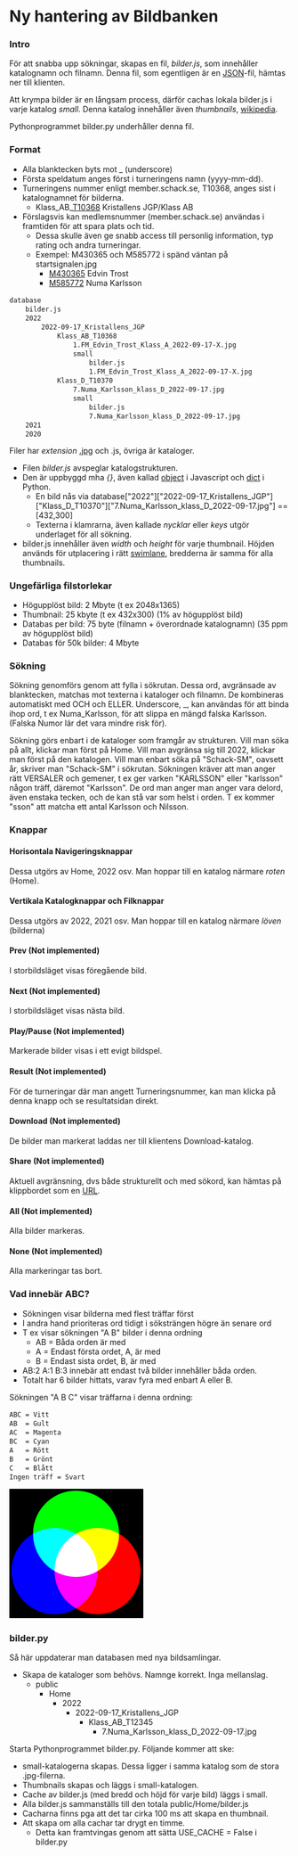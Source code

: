 # Ny hantering av Bildbanken

### Intro

För att snabba upp sökningar, skapas en fil, *bilder.js*, som innehåller katalognamn och filnamn.
Denna fil, som egentligen är en [JSON](https://en.wikipedia.org/wiki/JSON)-fil, hämtas ner till klienten.

Att krympa bilder är en långsam process, därför cachas lokala bilder.js i varje katalog *small*. 
Denna katalog innehåller även *thumbnails*, [wikipedia](https://en.wikipedia.org/wiki/Thumbnail).

Pythonprogrammet bilder.py underhåller denna fil.

### Format

* Alla blanktecken byts mot _ (underscore)
* Första speldatum anges först i turneringens namn (yyyy-mm-dd).
* Turneringens nummer enligt member.schack.se, T10368, anges sist i katalognamnet för bilderna.
	* Klass_AB_[T10368](https://member.schack.se/ShowTournamentServlet?id=10368) Kristallens JGP/Klass AB
* Förslagsvis kan medlemsnummer (member.schack.se) användas i framtiden för att spara plats och tid.
	* Dessa skulle även ge snabb access till personlig information, typ rating och andra turneringar.
	* Exempel: M430365 och M585772 i spänd väntan på startsignalen.jpg
		* [M430365](https://member.schack.se/ViewPlayerRatingDiagram?memberid=430365) Edvin Trost
		* [M585772](https://member.schack.se/ViewPlayerRatingDiagram?memberid=585772) Numa Karlsson

```
database
	bilder.js
	2022
		2022-09-17_Kristallens_JGP
			Klass_AB_T10368
				1.FM_Edvin_Trost_Klass_A_2022-09-17-X.jpg
				small
					bilder.js
					1.FM_Edvin_Trost_Klass_A_2022-09-17-X.jpg
			Klass_D_T10370
				7.Numa_Karlsson_klass_D_2022-09-17.jpg
				small
					bilder.js
					7.Numa_Karlsson_klass_D_2022-09-17.jpg
	2021
	2020
```
Filer har *extension* [.jpg](https://en.wikipedia.org/wiki/JPEG) och .js, övriga är kataloger.

* Filen *bilder.js* avspeglar katalogstrukturen.
* Den är uppbyggd mha *{}*, även kallad [object](https://www.w3schools.com/js/js_objects.asp) i Javascript och [dict](https://python.fandom.com/wiki/Dictionaries) i Python.
	* En bild nås via database["2022"]["2022-09-17_Kristallens_JGP"]["Klass_D_T10370"]["7.Numa_Karlsson_klass_D_2022-09-17.jpg"] == [432,300]
	* Texterna i klamrarna, även kallade *nycklar* eller *keys* utgör underlaget för all sökning.
* bilder.js innehåller även *width* och *height* för varje thumbnail. Höjden används för utplacering i rätt [swimlane](https://en.wikipedia.org/wiki/Swimlane), bredderna är samma för alla thumbnails.

### Ungefärliga filstorlekar

* Högupplöst bild: 2 Mbyte (t ex 2048x1365)
* Thumbnail: 25 kbyte (t ex 432x300) (1% av högupplöst bild)
* Databas per bild: 75 byte (filnamn + överordnade katalognamn) (35 ppm av högupplöst bild)
* Databas för 50k bilder: 4 Mbyte

### Sökning

Sökning genomförs genom att fylla i sökrutan. Dessa ord, avgränsade av blanktecken, matchas mot texterna i kataloger och filnamn. De kombineras automatiskt med OCH och ELLER. Underscore, _, kan användas för att binda ihop ord, t ex Numa_Karlsson, för att slippa en mängd falska Karlsson. (Falska Numor lär det vara mindre risk för).

Sökning görs enbart i de kataloger som framgår av strukturen. Vill man söka på allt, klickar man först på Home. Vill man avgränsa sig till 2022, klickar man först på den katalogen. Vill man enbart söka på "Schack-SM", oavsett år, skriver man "Schack-SM" i sökrutan.
Sökningen kräver att man anger rätt VERSALER och gemener, t ex ger varken "KARLSSON" eller "karlsson" någon träff, däremot "Karlsson".
De ord man anger man anger vara delord, även enstaka tecken, och de kan stå var som helst i orden. T ex kommer "sson" att matcha ett antal Karlsson och Nilsson.

### Knappar

#### Horisontala Navigeringsknappar
Dessa utgörs av Home, 2022 osv. Man hoppar till en katalog närmare *roten* (Home).

#### Vertikala Katalogknappar och Filknappar
Dessa utgörs av 2022, 2021 osv. Man hoppar till en katalog närmare *löven* (bilderna)

#### Prev (Not implemented)
I storbildsläget visas föregående bild.

#### Next (Not implemented)
I storbildsläget visas nästa bild.

#### Play/Pause (Not implemented)
Markerade bilder visas i ett evigt bildspel.

#### Result (Not implemented)
För de turneringar där man angett Turneringsnummer, kan man klicka på denna knapp och se resultatsidan direkt.

#### Download (Not implemented)
De bilder man markerat laddas ner till klientens Download-katalog.

#### Share (Not implemented)
Aktuell avgränsning, dvs både strukturellt och med sökord, kan hämtas på klippbordet som en [URL](https://en.wikipedia.org/wiki/URL).

#### All (Not implemented)
Alla bilder markeras.

#### None (Not implemented)
Alla markeringar tas bort.

### Vad innebär ABC?

* Sökningen visar bilderna med flest träffar först
* I andra hand prioriteras ord tidigt i söksträngen högre än senare ord
* T ex visar sökningen "A B" bilder i denna ordning
	* AB = Båda orden är med
	* A  = Endast första ordet, A, är med
	* B  = Endast sista ordet, B, är med
* AB:2 A:1 B:3 innebär att endast två bilder innehåller båda orden.
* Totalt har 6 bilder hittats, varav fyra med enbart A eller B.

Sökningen "A B C" visar träffarna i denna ordning:
```
ABC = Vitt
AB  = Gult
AC  = Magenta
BC  = Cyan
A   = Rött
B   = Grönt
C   = Blått
Ingen träff = Svart
```
![RGB](RGB.PNG)

### bilder.py

Så här uppdaterar man databasen med nya bildsamlingar.

* Skapa de kataloger som behövs. Namnge korrekt. Inga mellanslag.
	* public
		* Home
			* 2022
				* 2022-09-17_Kristallens_JGP
					* Klass_AB_T12345
						* 7.Numa_Karlsson_klass_D_2022-09-17.jpg

Starta Pythonprogrammet bilder.py. Följande kommer att ske:
* small-katalogerna skapas. Dessa ligger i samma katalog som de stora .jpg-filerna.
* Thumbnails skapas och läggs i small-katalogen.
* Cache av bilder.js (med bredd och höjd för varje bild) läggs i small.
* Alla bilder.js sammanställs till den totala public/Home/bilder.js
* Cacharna finns pga att det tar cirka 100 ms att skapa en thumbnail.
* Att skapa om alla cachar tar drygt en timme.
	* Detta kan framtvingas genom att sätta USE_CACHE = False i bilder.py
